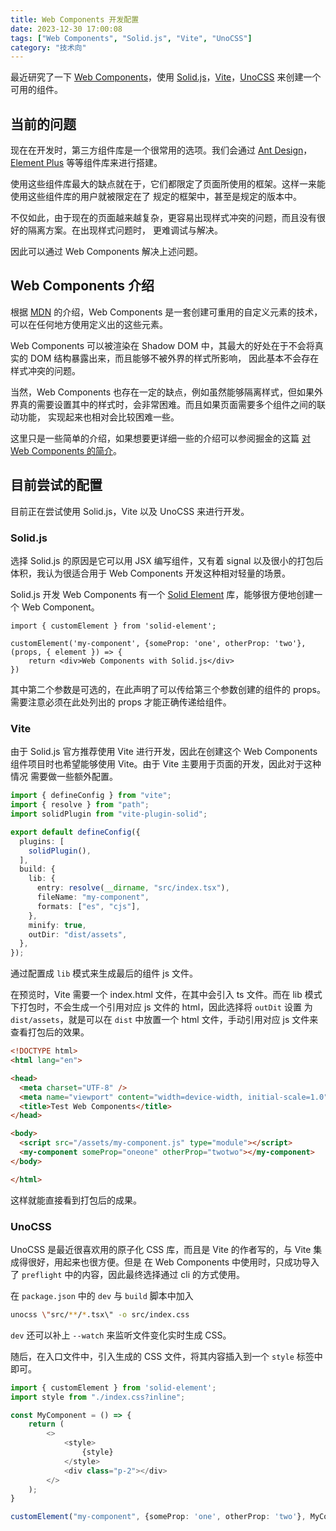 ```yaml
---
title: Web Components 开发配置
date: 2023-12-30 17:00:08
tags: ["Web Components", "Solid.js", "Vite", "UnoCSS"]
category: "技术向"
---
```


最近研究了一下 [Web Components](https://www.webcomponents.org/)，使用 [Solid.js](https://www.solidjs.com/)，[Vite](https://vitejs.dev/)，[UnoCSS](https://unocss.dev/) 来创建一个可用的组件。

<!-- more -->

## 当前的问题

现在在开发时，第三方组件库是一个很常用的选项。我们会通过 [Ant Design](https://ant.design/)，[Element Plus](https://element-plus.org/) 等等组件库来进行搭建。

使用这些组件库最大的缺点就在于，它们都限定了页面所使用的框架。这样一来能使用这些组件库的用户就被限定在了
规定的框架中，甚至是规定的版本中。

不仅如此，由于现在的页面越来越复杂，更容易出现样式冲突的问题，而且没有很好的隔离方案。在出现样式问题时，
更难调试与解决。

因此可以通过 Web Components 解决上述问题。

## Web Components 介绍

根据 [MDN](https://developer.mozilla.org/en-US/docs/Web/API/Web_components) 的介绍，Web Components 是一套创建可重用的自定义元素的技术，
可以在任何地方使用定义出的这些元素。

Web Components 可以被渲染在 Shadow DOM 中，其最大的好处在于不会将真实的 DOM 结构暴露出来，而且能够不被外界的样式所影响，
因此基本不会存在样式冲突的问题。

当然，Web Components 也存在一定的缺点，例如虽然能够隔离样式，但如果外界真的需要设置其中的样式时，会非常困难。而且如果页面需要多个组件之间的联动功能，
实现起来也相对会比较困难一些。

这里只是一些简单的介绍，如果想要更详细一些的介绍可以参阅掘金的这篇 [对 Web Components 的简介](https://juejin.cn/post/7144888332575571981)。

## 目前尝试的配置

目前正在尝试使用 Solid.js，Vite 以及 UnoCSS 来进行开发。

### Solid.js

选择 Solid.js 的原因是它可以用 JSX 编写组件，又有着 signal 以及很小的打包后体积，我认为很适合用于 Web Components 开发这种相对轻量的场景。

Solid.js 开发 Web Components 有一个 [Solid Element](https://github.com/solidjs/solid/tree/main/packages/solid-element) 库，能够很方便地创建一个 Web Component。

```tsx
import { customElement } from 'solid-element';

customElement('my-component', {someProp: 'one', otherProp: 'two'}, (props, { element }) => {
    return <div>Web Components with Solid.js</div>
})
```

其中第二个参数是可选的，在此声明了可以传给第三个参数创建的组件的 props。需要注意必须在此处列出的 props 才能正确传递给组件。

### Vite

由于 Solid.js 官方推荐使用 Vite 进行开发，因此在创建这个 Web Components 组件项目时也希望能够使用 Vite。由于 Vite 主要用于页面的开发，因此对于这种情况
需要做一些额外配置。

```typescript
import { defineConfig } from "vite";
import { resolve } from "path";
import solidPlugin from "vite-plugin-solid";

export default defineConfig({
  plugins: [
    solidPlugin(),
  ],
  build: {
    lib: {
      entry: resolve(__dirname, "src/index.tsx"),
      fileName: "my-component",
      formats: ["es", "cjs"],
    },
    minify: true,
    outDir: "dist/assets",
  },
});
```

通过配置成 `lib` 模式来生成最后的组件 js 文件。

在预览时，Vite 需要一个 index.html 文件，在其中会引入 ts 文件。而在 lib 模式下打包时，不会生成一个引用对应 js 文件的 html，因此选择将 `outDit` 设置
为 `dist/assets`，就是可以在 `dist` 中放置一个 html 文件，手动引用对应 js 文件来查看打包后的效果。

```html
<!DOCTYPE html>
<html lang="en">

<head>
  <meta charset="UTF-8" />
  <meta name="viewport" content="width=device-width, initial-scale=1.0" />
  <title>Test Web Components</title>
</head>

<body>
  <script src="/assets/my-component.js" type="module"></script>
  <my-component someProp="oneone" otherProp="twotwo"></my-component>
</body>

</html>
```

这样就能直接看到打包后的成果。

### UnoCSS

UnoCSS 是最近很喜欢用的原子化 CSS 库，而且是 Vite 的作者写的，与 Vite 集成得很好，用起来也很方便。但是
在 Web Components 中使用时，只成功导入了 `preflight` 中的内容，因此最终选择通过 cli 的方式使用。

在 `package.json` 中的 `dev` 与 `build` 脚本中加入

```bash
unocss \"src/**/*.tsx\" -o src/index.css
```

`dev` 还可以补上 `--watch` 来监听文件变化实时生成 CSS。

随后，在入口文件中，引入生成的 CSS 文件，将其内容插入到一个 `style` 标签中即可。

```typescript
import { customElement } from 'solid-element';
import style from "./index.css?inline";

const MyComponent = () => {
    return (
        <>
            <style>
                {style}
            </style>
            <div class="p-2"></div>
        </>
    );
}

customElement("my-component", {someProp: 'one', otherProp: 'two'}, MyComponent);
```


